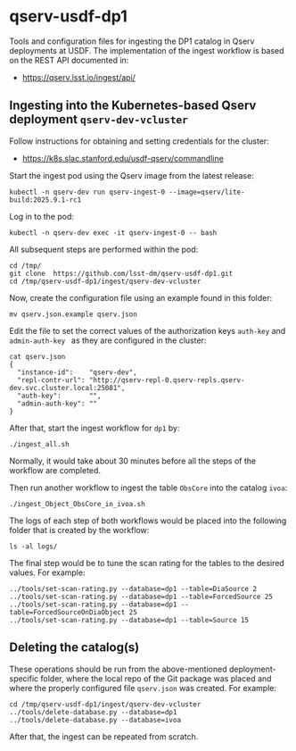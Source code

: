 # qserv-usdf-dp1
Tools and configuration files for ingesting the DP1 catalog in Qserv deployments at USDF. The implementation of the ingest workflow
is based on the REST API documented in:
- https://qserv.lsst.io/ingest/api/

## Ingesting into the Kubernetes-based Qserv deployment `qserv-dev-vcluster`
Follow instructions for obtaining and setting credentials for the cluster:
- https://k8s.slac.stanford.edu/usdf-qserv/commandline

Start the ingest pod using the Qserv image from the latest release:
```
kubectl -n qserv-dev run qserv-ingest-0 --image=qserv/lite-build:2025.9.1-rc1
```
Log in to the pod:
```
kubectl -n qserv-dev exec -it qserv-ingest-0 -- bash
```
All subsequent steps are performed within the pod:
```
cd /tmp/
git clone  https://github.com/lsst-dm/qserv-usdf-dp1.git
cd /tmp/qserv-usdf-dp1/ingest/qserv-dev-vcluster
```
Now, create the configuration file using an example found in this folder:
```
mv qserv.json.example qserv.json
```
Edit the file to set the correct values of the authorization keys ``auth-key`` and ``admin-auth-key `` as they are configured in the cluster:
```
cat qserv.json
{
  "instance-id":    "qserv-dev",
  "repl-contr-url": "http://qserv-repl-0.qserv-repls.qserv-dev.svc.cluster.local:25081",
  "auth-key":       "",
  "admin-auth-key": ""
}
```
After that, start the ingest workflow for ``dp1`` by:
```
./ingest_all.sh
```
Normally, it would take about 30 minutes before all the steps of the workflow are completed.

Then run another workflow to ingest the table `ObsCore` into the catalog `ivoa`:
```
./ingest_Object_ObsCore_in_ivoa.sh
```
The logs of each step of both workflows would be placed into the following folder that is created by the workflow:
```
ls -al logs/
```
The final step would be to tune the scan rating for the tables to the desired values. For example:
```
../tools/set-scan-rating.py --database=dp1 --table=DiaSource 2
../tools/set-scan-rating.py --database=dp1 --table=ForcedSource 25
../tools/set-scan-rating.py --database=dp1 --table=ForcedSourceOnDiaObject 25
../tools/set-scan-rating.py --database=dp1 --table=Source 15
```
## Deleting the catalog(s)
These operations should be run from the above-mentioned deployment-specific folder, where the local repo of the Git package was placed
and where the properly configured file `qserv.json` was created. For example:
```
cd /tmp/qserv-usdf-dp1/ingest/qserv-dev-vcluster
../tools/delete-database.py --database=dp1
../tools/delete-database.py --database=ivoa
```
After that, the ingest can be repeated from scratch.
